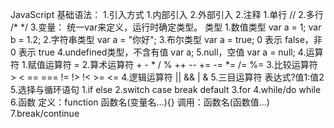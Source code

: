 JavaScript
基础语法：
    1.引入方式
        1.内部引入
            <script> js语法  </script>
        2.外部引入
            <script src="外部的js文件">  </script>
    2.注释
        1.单行 //
        2.多行 /* */
    3.变量：
        统一var来定义，运行时确定类型。
        类型
            1.数值类型
                var a = 1; var b = 1.2; 
            2.字符串类型
                var a = "你好"; 
            3.布尔类型
                var a = true; 
                0 表示 false，非 0 表示 true
            4.undefined类型，不含有值
                var a; 
            5.null，空值
                var a = null;
    4.运算符
        1.赋值运算符 =
        2.算术运算符 + - * / % ++ -- += -= *= /= %=
        3.比较运算符 > < == === != !> !< >= <=
        4.逻辑运算符 || && | & 
        5.三目运算符 表达式?值1:值2  
    5.选择与循环语句
        1.if else
        2.switch case break default
        3.for
        4.while/do while
    6.函数
        定义：function 函数名(变量名...){}
        调用：函数名(函数值...)
    7.break/continue